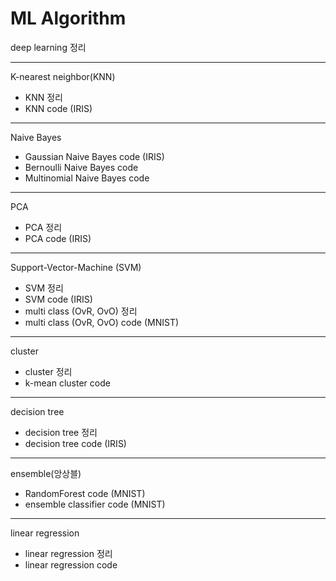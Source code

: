 # ML Algorithm

deep learning 정리

---

K-nearest neighbor(KNN)
- KNN 정리
- KNN code (IRIS)

---

Naive Bayes
- Gaussian Naive Bayes code (IRIS)
- Bernoulli Naive Bayes code
- Multinomial Naive Bayes code

---

PCA
- PCA 정리
- PCA code (IRIS)

---

Support-Vector-Machine (SVM)
- SVM 정리
- SVM code (IRIS)
- multi class (OvR, OvO) 정리
- multi class (OvR, OvO) code (MNIST)

---

cluster
- cluster 정리
- k-mean cluster code

---
decision tree
- decision tree 정리
- decision tree code (IRIS)

---

ensemble(앙상블)
- RandomForest code (MNIST)
- ensemble classifier code (MNIST)

---

linear regression
- linear regression 정리
- linear regression code
